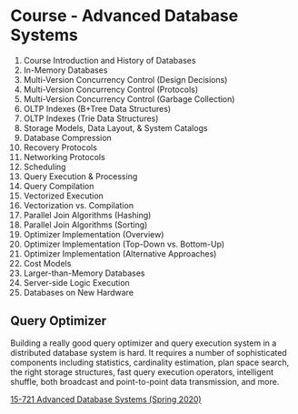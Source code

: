 # Course - Advanced Database Systems

1. Course Introduction and History of Databases
2. In-Memory Databases
3. Multi-Version Concurrency Control (Design Decisions)
4. Multi-Version Concurrency Control (Protocols)
5. Multi-Version Concurrency Control (Garbage Collection)
6. OLTP Indexes (B+Tree Data Structures)
7. OLTP Indexes (Trie Data Structures)
8. Storage Models, Data Layout, & System Catalogs
9. Database Compression
10. Recovery Protocols
11. Networking Protocols
12. Scheduling
13. Query Execution & Processing
14. Query Compilation
15. Vectorized Execution
16. Vectorization vs. Compilation
17. Parallel Join Algorithms (Hashing)
18. Parallel Join Algorithms (Sorting)
19. Optimizer Implementation (Overview)
20. Optimizer Implementation (Top-Down vs. Bottom-Up)
21. Optimizer Implementation (Alternative Approaches)
22. Cost Models
23. Larger-than-Memory Databases
24. Server-side Logic Execution
25. Databases on New Hardware

## Query Optimizer

Building a really good query optimizer and query execution system in a distributed database system is hard. It requires a number of sophisticated components including statistics, cardinality estimation, plan space search, the right storage structures, fast query execution operators, intelligent shuffle, both broadcast and point-to-point data transmission, and more.

[15-721 Advanced Database Systems (Spring 2020)](https://www.youtube.com/playlist?list=PLSE8ODhjZXjasmrEd2_Yi1deeE360zv5O)
